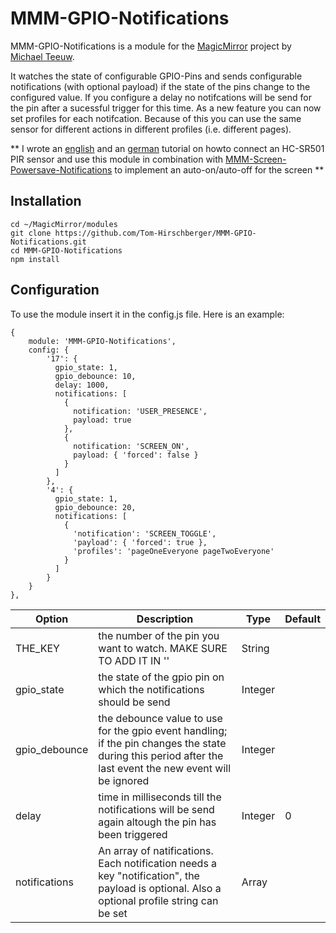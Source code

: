# MMM-GPIO-Notifications
MMM-GPIO-Notifications is a module for the [MagicMirror](https://github.com/MichMich/MagicMirror) project by [Michael Teeuw](https://github.com/MichMich).

It watches the state of configurable GPIO-Pins and sends configurable notifications (with optional payload) if the state of the pins change to the configured value. If you configure a delay no notifcations will be send for the pin after a sucessful trigger for this time.
As a new feature you can now set profiles for each notifcation. Because of this you can use the same sensor for different actions in different profiles (i.e. different pages).

** I wrote an [english](https://www.github.com/Tom-Hirschberger/MMM-GPIO-Notifications/tree/master/examples%2FHC-SR501%2FHC-SR501-GPIO4-README-EN.md) and an [german](https://www.github.com/Tom-Hirschberger/MMM-GPIO-Notifications/tree/master/examples%2FHC-SR501%2FHC-SR501-GPIO4-README-DE.md) tutorial on howto connect an HC-SR501 PIR sensor and use this module in combination with [MMM-Screen-Powersave-Notifications](https://github.com/Tom-Hirschberger/MMM-Screen-Powersave-Notification) to implement an auto-on/auto-off for the screen **

## Installation
    cd ~/MagicMirror/modules
    git clone https://github.com/Tom-Hirschberger/MMM-GPIO-Notifications.git
    cd MMM-GPIO-Notifications
    npm install


## Configuration
To use the module insert it in the config.js file. Here is an example:

    {
        module: 'MMM-GPIO-Notifications',
        config: {
            '17': {
              gpio_state: 1,
              gpio_debounce: 10,
              delay: 1000,
              notifications: [
                {
                  notification: 'USER_PRESENCE',
                  payload: true
                },
                {
                  notification: 'SCREEN_ON',
                  payload: { 'forced': false }
                }
              ]
            },
            '4': {
              gpio_state: 1,
              gpio_debounce: 20,
              notifications: [
                {
                  'notification': 'SCREEN_TOGGLE',
                  'payload': { 'forced': true },
                  'profiles': 'pageOneEveryone pageTwoEveryone'
                }
              ]
            }
        }
    },


| Option  | Description | Type | Default |
| ------- | --- | --- | --- |
| THE_KEY | the number of the pin you want to watch. MAKE SURE TO ADD IT IN '' | String | |
| gpio_state | the state of the gpio pin on which the notifications should be send | Integer | |
| gpio_debounce | the debounce value to use for the gpio event handling; if the pin changes the state during this period after the last event the new event will be ignored | Integer | |
| delay | time in milliseconds till the notifications will be send again altough the pin has been triggered | Integer | 0 |
| notifications | An array of natifications. Each notification needs a key "notification", the payload is optional. Also a optional profile string can be set | Array |
